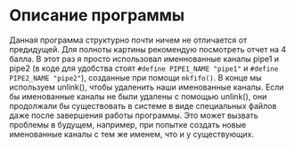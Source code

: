 # Описание программы
Данная программа структурно почти ничем не отличается от предидущей. Для полноты картины рекомендую посмотреть отчет на 4 балла. В этот раз я просто использовал именнованные каналы pipe1 и pipe2 (в коде для удобства стоят `#define PIPE1_NAME "pipe1"` и `#define PIPE2_NAME "pipe2"`), созданные при помощи `mkfifo()`. В конце мы используем unlink(), чтобы удаленить наши именованные каналы.
Если бы именованные каналы не были удалены с помощью unlink(), они продолжали бы существовать в системе в виде специальных файлов даже после завершения работы программы. Это может вызвать проблемы в будущем, например, при попытке создать новые именованные каналы с тем же именем, что и у существующих.
